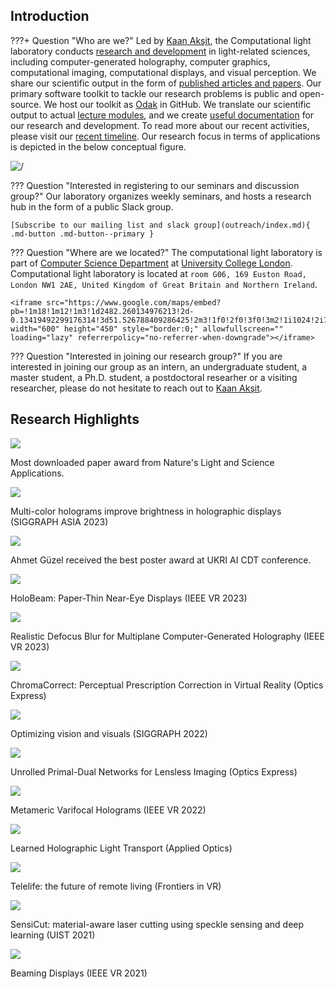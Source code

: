 ## Introduction
???+ Question "Who are we?"
    Led by [Kaan Akşit](https://kaanaksit.com), the Computational light laboratory conducts [research and development](publications/index.md) in light-related sciences, including computer-generated holography, computer graphics, computational imaging, computational displays, and visual perception.
    We share our scientific output in the form of [published articles and papers](publications/index.md).
    Our primary software toolkit to tackle our research problems is public and open-source.
    We host our toolkit as [Odak](https://kaanaksit.com/odak) in GitHub.
    We translate our scientific output to actual [lecture modules](teaching/index.md), and we create [useful documentation](documentation/index.md) for our research and development.
    To read more about our recent activities, please visit our [recent timeline](timeline/index.md).
    Our research focus in terms of applications is depicted in the below conceptual figure.
    <p class="aligncenter">
        <img src="./media/research_statement_future.png" alt=/>
    </p>

??? Question "Interested in registering to our seminars and discussion group?"
    Our laboratory organizes weekly seminars, and hosts a research hub in the form of a public Slack group.

    [Subscribe to our mailing list and slack group](outreach/index.md){ .md-button .md-button--primary }

??? Question "Where are we located?"
    The computational light laboratory is part of [Computer Science Department](https://www.ucl.ac.uk/computer-science/) at [University College London](https://www.ucl.ac.uk).
    Computational light laboratory is located at `room G06, 169 Euston Road, London NW1 2AE, United Kingdom of Great Britain and Northern Ireland`.
    
    <iframe src="https://www.google.com/maps/embed?pb=!1m18!1m12!1m3!1d2482.260134976213!2d-0.13419492299176314!3d51.526788409286425!2m3!1f0!2f0!3f0!3m2!1i1024!2i768!4f13.1!3m3!1m2!1s0x48761b2572def3b3%3A0x87d130881cf6bb1a!2s169%20Euston%20Rd.%2C%20London%20NW1%202AE!5e0!3m2!1sen!2suk!4v1699452471450!5m2!1sen!2suk" width="600" height="450" style="border:0;" allowfullscreen="" loading="lazy" referrerpolicy="no-referrer-when-downgrade"></iframe>

??? Question "Interested in joining our research group?"
    If you are interested in joining our group as an intern, an undergraduate student, a master student, a Ph.D. student, a postdoctoral researher or a visiting researcher, please do not hesitate to reach out to [Kaan Akşit](mailto:kaanaksit@kaanaksit.com).

## Research Highlights
<div class="cards-list">


<div class="card">
  <div class="card_image"> <a href="timeline/#22-april-2024"><img src="media/nature.png" /></a></div>
  <div class="card_title title-colorless">
    <p>Most downloaded paper award from Nature's Light and Science Applications.</p>
</div>
</div>


<div class="card">
  <div class="card_image"> <a href="publications/multi_color"><img src="publications/media/multicolor_experimental_results_fruit_lady.png" /></a></div>
  <div class="card_title title-colorless">
    <p>Multi-color holograms improve brightness in holographic displays (SIGGRAPH ASIA 2023)</p>
</div>
</div>


<div class="card">
  <div class="card_image"> <a href="timeline/#30-october-2023"><img src="media/ahmet_guzel_poster_award.jpg" /></a></div>
  <div class="card_title title-colorless">
    <p>Ahmet Güzel received the best poster award at UKRI AI CDT conference.</p>
</div>
</div>


<div class="card">
  <div class="card_image"> <a href="publications/holobeam"><img src="publications/media/holobeam_hires.png" /></a></div>
  <div class="card_title title-white">
    <p>HoloBeam: Paper-Thin Near-Eye Displays (IEEE VR 2023)</p>
</div>
</div>


<div class="card">
  <div class="card_image"> <a href="publications/realistic_defocus_cgh"><img src="publications/media/realistic_defocus_focus_stack.gif" /></a></div>
  <div class="card_title title-colorless">
    <p>Realistic Defocus Blur for Multiplane Computer-Generated Holography (IEEE VR 2023)</p>
</div>
</div>


<div class="card">
  <div class="card_image"> <a href="ChromaCorrect/"><img src="https://user-images.githubusercontent.com/46696280/214997968-09149daf-fea5-48b2-8546-737242fbea33.png" /></a></div>
  <div class="card_title title-colorless">
    <p>ChromaCorrect: Perceptual Prescription Correction in Virtual Reality (Optics Express)</p>
</div>
</div>

<div class="card">
  <div class="card_image"> <a href="teaching/siggraph2022_optimizing_vision_and_visuals/"><img src="teaching/media/optimizing_vision_and_visuals.png" /></a></div>
  <div class="card_title title-colorless">
    <p>Optimizing vision and visuals (SIGGRAPH 2022)</p>
</div>
</div>


<div class="card">
  <div class="card_image"> <a href="https://github.com/oliland/lensless-primal-dual"><img src="publications/media/unrolled_primal_dual.png" /></a></div>
  <div class="card_title title-colorless">
    <p>Unrolled Primal-Dual Networks for Lensless Imaging (Optics Express)</p>
</div>
</div>


<div class="card">
  <div class="card_image"> <a href="https://github.com/complight/metameric_holography"><img src="publications/media/metameric.png" /></a></div>
  <div class="card_title title-colorless">
    <p>Metameric Varifocal Holograms (IEEE VR 2022)</p>
</div>
</div>


<div class="card">
  <div class="card_image"> <a href="https://github.com/complight/realistic_holography"><img src="publications/media/learned_light.gif" /></a></div>
  <div class="card_title title-colorless">
    <p>Learned Holographic Light Transport (Applied Optics)</p>
</div>
</div>


<div class="card">
  <div class="card_image"> <a href="https://kaanaksit.files.wordpress.com/2021/07/2107.02965.pdf"><img src="publications/media/telelife.png" /></a></div>
  <div class="card_title title-colorless">
    <p>Telelife: the future of remote living (Frontiers in VR)</p>
</div>
</div>


<div class="card">
  <div class="card_image"> <a href="https://hcie.csail.mit.edu/research/sensicut/sensicut.html"><img src="publications/media/sensicut.png" /></a></div>
  <div class="card_title title-colorless">
    <p>SensiCut: material-aware laser cutting using speckle sensing and deep learning (UIST 2021)</p>
</div>
</div>


<div class="card">
  <div class="card_image"> <a href="https://kaanaksit.files.wordpress.com/2021/03/vr2021_beaming_display_revision-1.pdf"><img src="publications/media/beaming_displays.png" /></a></div>
  <div class="card_title title-colorless">
    <p>Beaming Displays (IEEE VR 2021)</p>
</div>
</div>


</div>

